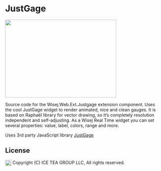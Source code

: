 JustGage
====

<img src="https://raw.githubusercontent.com/iceteagroup/wisej-extensions/master/Support/Images/JustGage.png" width="358" height="252">

Source code for the Wisej.Web.Ext.Justgage extension component. Uses the cool JustGage  widget to render animated, nice and clean gauges. It is based on Raphaël library for vector drawing, so it’s completely resolution independent and self-adjusting. As a Wisej Real Time widget you can set several properties: value, label, colors, range and more.

Uses 3rd party JavaScript library [JustGage](http://justgage.com/)

License
-------
<img src="http://iceteagroup.com/wp-content/uploads/2017/01/Square-64x64-trasp.png" height="20" align="top"> Copyright (C) ICE TEA GROUP LLC, All rights reserved.
